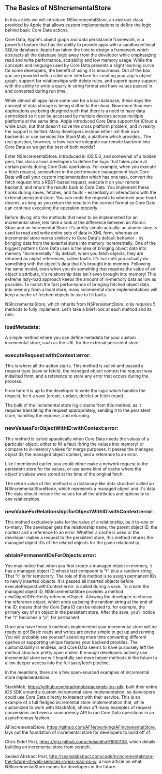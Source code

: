 ## The Basics of NSIncrementalStore

In this article we will introduce NSIncrementalStore, an abstract class provided by Apple that allows custom implementations to define the logic behind basic Core Data actions.    


Core Data, Apple's object graph and data persistance framework, is a powerful feature that has the ability to provide apps with a sandboxed local SQLite database.  Apple has taken the time to design a framework which abstracts all the database logic away from the developer while emphasizing read and write performance, scalability and low memory usage.  While the concepts and language used by Core Data presents a slight learning curve for some developers, the benefit of using it is enourmous.  Out of the box you are provided with a solid user interface for creating your app's object graph, support for relationships with delete rules, and superb query support with the ability to write a query in string format and have values passed in and converted during run time.


While almost all apps have some use for a local database, these days the concept of data storage is being shifted to the cloud.  Now more than ever applications are being designed such that there is a need to have data centralized so it can be accessed by multiple devices across multiple platforms at the same time.  Apple introduced Core Data support for iCloud a while back, but that doesn't solve the cross platform problem, and in reality the support is limited.  Many developers instead either roll their own backends or use services like StackMob, a platform which provides <INSERT STACKMOB EXPLANATION>.  The real question, however, is how can we integrate our remote backend into Core Data so we get the best of both worlds?


Enter NSIncrementalStore.  Introduced in iOS 5.0, and somewhat of a hidden gem, this class allows developers to define the logic that takes place at certain points during Core Data opertaions.  For example, when you execute a fetch request, somewhere in the performance management logic Core Data will call your custom implementation which has one task, convert the fetch request into a REST-based request, execute it on your remote backend, and return the results back to Core Data.  You implement these hooks during saves, fetches, and faults - essentially all interactions with the external persistent store.  You can route the requests to wherever your heart desires, as long as you return the results in the correct format so Core Data can continue executing the operation properly.

Before diving into the methods that need to be implemented for an incremental store, lets take a look at the difference between an Atomic Store and an Incremental Store.  It's pretty simple actually: an atomic store is used to read and write entire sets of data in XML form, whereas an incremental store works similarly to Core Data's default behavior - by bringing data from the external store into memory incrementally.  One of the biggest patterns Core Data uses is the idea of bringing object data into memory "incrementally."  By default, when you fetch objects, they are returned as object references, called faults.  It's not until you actually do something with the object's data that it's brought into memory.  Following the same model, even when you do something that requires the value of an object's attribute, it's relationship data isn't even brought into memory!  This extreme lazy-load approach keeps the amount of in-memory data as low as possible.  To match the fast performance of bringing fetched object data into memory from a local store, many incremental store implementations will keep a cache of fetched objects to use to fill faults.

NSIncrementalStore, which inherits from NSPersistentStore, only requires 5 methods to fully implement.  Let's take a brief look at each method and its role:

### loadMetadata:

A simple method where you can define metadata for your custom incremental store, such as the URL for the external persistent store.

### executeRequest:withContext:error:

This is where all the action starts.  This method is called and passed a request type (save or fetch), the managed object context the request was initialited from, and a reference to store any error that occurs during the process.

From here it is up to the developer to write the logic which handles the request, be it a save (create, update, delete) or fetch (read).

The bulk of the incremental store logic stems from this method, as it requires translating the request appropriately, sending it to the persistent store, handling the reponse, and returning.

### newValuesForObjectWithID:withContext:error:

This method is called sparatically when Core Data needs the values of a particular object, either to fill a fault (bring the values into memory) or compare to in-memory values for merge purposes.  It passes the managed object ID, the managed object context, and a reference to an error.

Like I mentioned earlier, you could either make a network request to the persistent store for the values, or use some kind of cache where the object's values were stored at the time of the original fetch.

The return value of this method is a dictionary-like data structure called an NSIncrementalStoreNode, which represents a managed object and it's data.   The data should include the values for all the attributes and optionally to-one relationships.

### newValueForRelationship:forObjectWithID:withContext:error:

This method exclusively asks for the value of a relationship, be it to-one or to-many.  The developer gets the relationship name, the parent object ID, the context and a reference to an error.  Whether a cache is used or the developer makes a request to the persistent store, this method returns the managed object IDs of the related objects for the given relationship.

### obtainPermanentIDsForObjects:error:

You may notice that when you first create a managed object in memory, it has a managed object ID whose last compoent is "t" plus a random string.  That "t" is for temporary.  The role of this method is to assign permanent IDs to newly inserted objects. It is passed all inserted objects before executeRequest:withContext:error: is called during a save.  To create the managed object ID, NSIncrementalStore provides a method newObjectIDForEntity:referenceObject:.  Allowing the developer to choose the reference object, which ends up being the random string at the end of the ID, means that the Core Data ID can be related to, for example, the primary key of an object in the persistent store.  After the save, you'll notice the "t" becomes a "p", for permanent.

Once you have those 5 methods implemented your incremental store will be ready to go!  Basic reads and writes are pretty simple to get up and running.  You will probably see yourself spending more time converting different queries or supporting unique features your backend provides.  The customizability is endless, and Core Data seems to have purposely left the method structure pretty open ended.  If enough developers actively use incremental store we will hopefully see more helper methods in the future to allow deeper access into the full save/fetch pipeline.

In the meantime, there are a few open-sourced examples of incremental store implementations:

StackMob, https://github.com/stackmob/stackmob-ios-sdk, built their entire iOS SDK around a custom incremental store implementation, so developers could use Core Data directly to interact with their service.  This is an example of a full fledged incremental store implementation that, while customized to work with StackMob, shows off many examples of request conversions and even a concurrency API to run Core Data operations in an asynchronous fashion.

AFIncrementalStore, https://github.com/AFNetworking/AFIncrementalStore, lays out the foundation of incremental store for developers to build off of.


Chris Eidof Post, https://gist.github.com/chriseidhof/1860108, which details building an incremental store from scratch.

Sealed Abstract Post, http://sealedabstract.com/code/nsincrementalstore-the-future-of-web-services-in-ios-mac-os-x/, a nice article on what NSIncrementalStore means for developers in the future.



